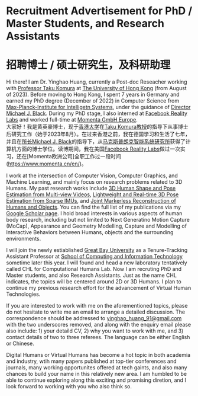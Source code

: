 # Recruitment Advertisement for PhD / Master Students, and Research Assistants
# 招聘博士 / 硕士研究生，及科研助理

Hi there! I am Dr. Yinghao Huang, currently a Post-doc Reseacher working with [Professor Taku Komura](https://i.cs.hku.hk/~taku/) at [The University of Hong Kong](https://www.hku.hk/) (from August of 2023). Before moving to Hong Kong, I spent 7 years in Germany and earned my PhD degree (December of 2022) in Computer Science from [Max-Planck-Institute for Intelligetn Systems](https://is.mpg.de/), under the guidance of [Director Michael J. Black](https://ps.is.mpg.de/person/black). During my PhD stage, I also interned at [Facebook Reality Labs](https://about.meta.com/realitylabs/) and worked full-time at [Momenta GmbH Europe](https://www.momenta.cn/en/).\
大家好！我是黄英豪博士，现于[香港大学](https://www.hku.hk/)在[Taku Komura教授](https://i.cs.hku.hk/~taku/)的指导下从事博士后研究工作（始于2023年8月）。在过来香港之前，我在德国学习和生活了七年，并且在[所长Michael J. Black](https://ps.is.mpg.de/person/black)的指导下，从[马克斯普朗克智能系统研究所](https://is.mpg.de/)获得了计算机方面的博士学位。读博期间，我在美国[Facebook Reality Labs](https://about.meta.com/realitylabs/)做过一次实习，还在[Momenta欧洲公司]全职工作过一段时间(https://www.momenta.cn/en/)。

I work at the intersection of Computer Vision, Computer Graphics, and Machine Learning, and mainly focus on research problems related to 3D Humans. My past research works include [3D Human Shape and Pose Estimation from Multi-view Videos](https://ps.is.mpg.de/publications/muvs-3dv-2017), [Lightweight and Real-time 3D Pose Estimation from Sparse IMUs](https://dip.is.tue.mpg.de/), and [Joint Markerless Reconstruction of Humans and Objects](https://intercap.is.tue.mpg.de/). You can find the full list of my publications via my [Google Scholar page](https://scholar.google.com/citations?user=C3KJzwEAAAAJ). I hold broad interests in various aspects of human body research, including but not limited to Next Generatino Motion Capture (MoCap), Appearance and Geometry Modelling, Capture and Modelling of Interactive Behaviors between Humans, objects and the surrounding environments. 

I will join the newly estiablished [Great Bay University](https://www.gbu.edu.cn/?lang=en) as a Tenure-Tracking Assistant Professor at [School of Computing and Information Technology](https://www.gbu.edu.cn/menu/177) sometime later this year. I will found and head a new laboratory tentatively called CHL for Computational Humans Lab. Now I am recruting PhD and Master students, and also Research Assistants. Just as the name CHL indicates, the topics will be centered around 2D or 3D Humans. I plan to continue my previous research effort for the advancement of Virtual Human Technologies. 

If you are interested to work with me on the aforementioned topics, please do not hesitate to write me an email to arrange a detailed discussion. The correspondence should be addressed to yinghao_huang_91@gmail.com with the two underscores removed, and along with the enquiry email please also include: 1) your detaild CV, 2) why you want to work with me, and 3) contact details of two to three referees. The language can be either English or Chinese. 

Digital Humans or Virtual Humans has become a hot topic in both academia and industry, wtih many papers published at top-tier conferences and journals, many working opportunites offered at tech gaints, and also many chances to build your name in this relatively new area. I am humbled to be able to continue exploring along this exciting and promising diretion, and I look forward to working with you who also think so. 
